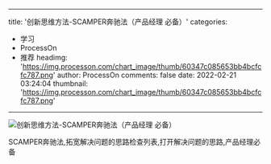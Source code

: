 
---
title: '创新思维方法-SCAMPER奔驰法（产品经理 必备）'
categories: 
 - 学习
 - ProcessOn
 - 推荐
headimg: 'https://img.processon.com/chart_image/thumb/60347c085653bb4bcfcfc787.png'
author: ProcessOn
comments: false
date: 2022-02-21 03:24:04
thumbnail: 'https://img.processon.com/chart_image/thumb/60347c085653bb4bcfcfc787.png'
---

<div>   
<img class="thumb" alt="创新思维方法-SCAMPER奔驰法（产品经理 必备）" src="https://img.processon.com/chart_image/thumb/60347c085653bb4bcfcfc787.png" referrerpolicy="no-referrer">
<p>SCAMPER奔驰法,拓宽解决问题的思路检查列表,打开解决问题的思路,产品经理必备</p>  
</div>
            